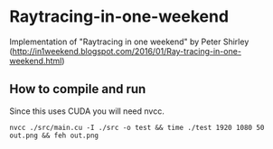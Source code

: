 # Raytracing-in-one-weekend

Implementation of "Raytracing in one weekend" by Peter Shirley (http://in1weekend.blogspot.com/2016/01/Ray-tracing-in-one-weekend.html)

## How to compile and run

Since this uses CUDA you will need nvcc.

`nvcc ./src/main.cu -I ./src -o test && time ./test 1920 1080 50 out.png && feh out.png`